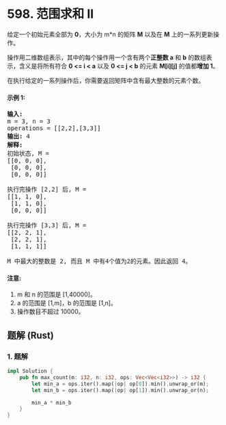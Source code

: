 # 598. 范围求和 II
给定一个初始元素全部为 **0**，大小为 m*n 的矩阵 **M** 以及在 **M** 上的一系列更新操作。

操作用二维数组表示，其中的每个操作用一个含有两个**正整数 a** 和 **b** 的数组表示，含义是将所有符合 **0 <= i < a** 以及 **0 <= j < b** 的元素 **M[i][j]** 的值都**增加 1**。

在执行给定的一系列操作后，你需要返回矩阵中含有最大整数的元素个数。

#### 示例 1:
<pre>
<strong>输入:</strong>
m = 3, n = 3
operations = [[2,2],[3,3]]
<strong>输出:</strong> 4
<strong>解释:</strong>
初始状态, M =
[[0, 0, 0],
 [0, 0, 0],
 [0, 0, 0]]

执行完操作 [2,2] 后, M =
[[1, 1, 0],
 [1, 1, 0],
 [0, 0, 0]]

执行完操作 [3,3] 后, M =
[[2, 2, 1],
 [2, 2, 1],
 [1, 1, 1]]

M 中最大的整数是 2, 而且 M 中有4个值为2的元素。因此返回 4。
</pre>

#### 注意:
1. m 和 n 的范围是 [1,40000]。
2. a 的范围是 [1,m]，b 的范围是 [1,n]。
3. 操作数目不超过 10000。

## 题解 (Rust)

### 1. 题解
```Rust
impl Solution {
    pub fn max_count(m: i32, n: i32, ops: Vec<Vec<i32>>) -> i32 {
        let min_a = ops.iter().map(|op| op[0]).min().unwrap_or(m);
        let min_b = ops.iter().map(|op| op[1]).min().unwrap_or(n);

        min_a * min_b
    }
}
```
